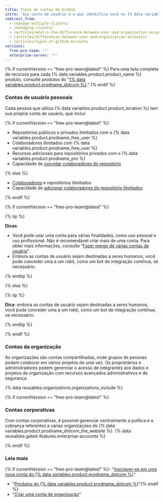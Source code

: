 ```yaml
---
title: Tipos de contas do GitHub
intro: 'Sua conta de usuário é o que identifica você no {% data variables.product.product_location %}. Ela pode ser integrante de qualquer número de organizações.{% if currentVersion == "free-pro-team@latest" %} As organizações podem pertencer a contas corporativas.{% endif %}'
redirect_from:
  - /manage-multiple-clients/
  - /managing-clients/
  - /articles/what-s-the-difference-between-user-and-organization-accounts/
  - /articles/differences-between-user-and-organization-accounts/
  - /articles/types-of-github-accounts
versions:
  free-pro-team: '*'
  enterprise-server: '*'
---
```


{% if currentVersion == "free-pro-team@latest" %}
Para uma lista completa de recursos para cada {% data variables.product.product_name %} produto, consulte produtos do "[{% data variables.product.prodname_dotcom %}](/github/getting-started-with-github/githubs-products)."
{% endif %}

### Contas de usuário pessoais

Cada pessoa que utiliza {% data variables.product.product_location %} tem sua própria conta de usuário, que inclui:

{% if currentVersion == "free-pro-team@latest" %}

- Repositórios públicos e privados ilimitados com o {% data variables.product.prodname_free_user %}
- Colaboradores ilimitados com {% data variables.product.prodname_free_user %}
- Recursos adicionais para repositórios privados com o {% data variables.product.prodname_pro %}
- Capacidade de [convidar colaboradores do repositório](/articles/inviting-collaborators-to-a-personal-repository)

{% else %}

- [Colaboradores](/articles/permission-levels-for-a-user-account-repository) e repositórios ilimitados
- Capacidade de [adicionar colaboradores do repositório ilimitados](/articles/inviting-collaborators-to-a-personal-repository)

{% endif %}

{% if currentVersion == "free-pro-team@latest" %}

{% tip %}

**Dicas**:

- Você pode usar uma conta para várias finalidades, como uso pessoal e uso profissional. Não é recomendável criar mais de uma conta. Para obter mais informações, consulte "[Fazer merge de várias contas de usuário](/articles/merging-multiple-user-accounts)".
- Embora as contas de usuário sejam destinadas a seres humanos, você pode conceder uma a um robô, como um bot de integração contínua, se necessário.

{% endtip %}

{% else %}

{% tip %}

**Dica**: embora as contas de usuário sejam destinadas a seres humanos, você pode conceder uma a um robô, como um bot de integração contínua, se necessário.

{% endtip %}

{% endif %}

### Contas da organização

As organizações são contas compartilhadas, onde grupos de pessoas podem colaborar em vários projetos de uma vez. Os proprietários e administradores podem gerenciar o acesso de integrantes aos dados e projetos da organização com recursos avançados administrativos e de segurança.

{% data reusables.organizations.organizations_include %}

{% if currentVersion == "free-pro-team@latest" %}

### Contas corporativas

Com contas corporativas, é possível gerenciar centralmente a política e a cobrança referentes a várias organizações do {% data variables.product.prodname_dotcom_the_website %}. {% data reusables.gated-features.enterprise-accounts %}

{% endif %}

### Leia mais

{% if currentVersion == "free-pro-team@latest" %}- "[Inscrever-se em uma nova conta do {% data variables.product.prodname_dotcom %}](/articles/signing-up-for-a-new-github-account)"
- "[Produtos do {% data variables.product.prodname_dotcom %}](/articles/githubs-products)"{% endif %}
- "[Criar uma conta de organização](/articles/creating-a-new-organization-account)"
